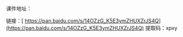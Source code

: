 课件地址：

链接：[ https://pan.baidu.com/s/14OZzG_K5E3ymZHUXZrJS4Q](https://pan.baidu.com/s/14OZzG_K5E3ymZHUXZrJS4Q)
提取码：xpxy